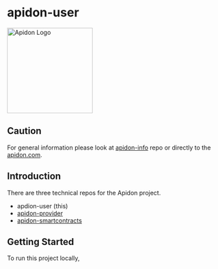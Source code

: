 # apidon-user

[<img src="https://www.apidon.com/android-chrome-512x512.png" alt="Apidon Logo" width="200">](https://www.apidon.com/)

## Caution
For general information please look at [apidon-info](https://github.com/aboveStars/apidon-info) repo or directly to the [apidon.com](https://www.apidon.com/).

## Introduction
There are three technical repos for the Apidon project.
- apdion-user (this)
- [apidon-provider](https://github.com/aboveStars/apidon-provider)
- [apidon-smartcontracts](https://github.com/aboveStars/apidon-smartcontracts)

## Getting Started
To run this project locally, 
